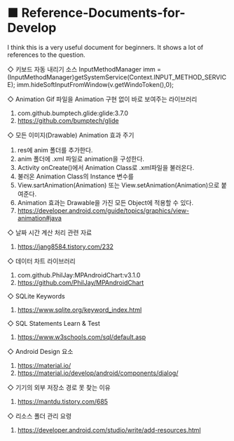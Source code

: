 # ■ Reference-Documents-for-Develop
I think this is a very useful document for beginners. It shows a lot of references to the question.

◇ 키보드 자동 내리기 소스
  InputMethodManager imm = (InputMethodManager)getSystemService(Context.INPUT_METHOD_SERVICE);
  imm.hideSoftInputFromWindow(v.getWindoToken(),0);

◇ Animation Gif 파일을 Animation 구현 없이 바로 보여주는 라이브러리
  1. com.github.bumptech.glide:glide:3.7.0
  2. https://github.com/bumptech/glide

◇ 모든 이미지(Drawable) Animation 효과 주기
  1. res에  anim 폴더를 추가한다.
  2. anim 폴더에  .xml 파일로 animation을 구성한다.
  3. Activity onCreate()에서 Animation Class로 .xml파일을 불러온다.
  4. 불러온 Animation Class의 Instance 변수를
  5. View.sartAnimation(Animation) 또는 View.setAnimation(Animation)으로 붙여준다.
  6. Animation 효과는 Drawable을 가진 모든 Object에 적용할 수 있다.
  7. https://developer.android.com/guide/topics/graphics/view-animation#java

◇ 날짜 시간 계산 처리 관련 자료
  1. https://jang8584.tistory.com/232

◇ 데이터 차트 라이브러리
  1. com.github.PhilJay:MPAndroidChart:v3.1.0
  2. https://github.com/PhilJay/MPAndroidChart

◇ SQLite Keywords
  1. https://www.sqlite.org/keyword_index.html

◇ SQL Statements Learn & Test
  1. https://www.w3schools.com/sql/default.asp

◇ Android Design 요소
  1. https://material.io/
  2. https://material.io/develop/android/components/dialog/

◇ 기기의 외부 저장소 경로 못 찾는 이유
  1. https://mantdu.tistory.com/685

◇ 리소스 폴더 관리 요령
  1. https://developer.android.com/studio/write/add-resources.html

